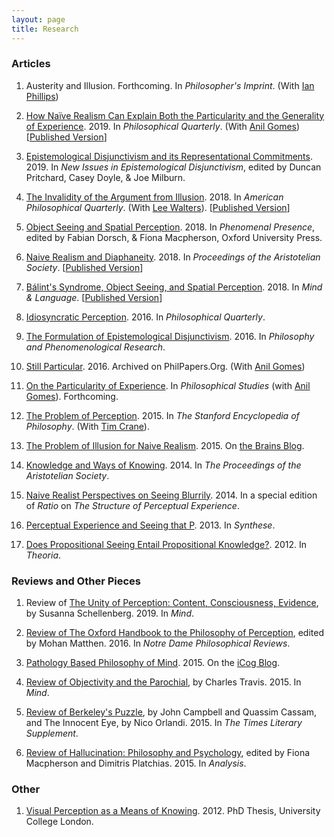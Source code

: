```yaml
---
layout: page
title: Research
---
```


### Articles

1. Austerity and Illusion. Forthcoming. In *Philosopher's Imprint*. (With [Ian Phillips](https://www.ianbphillips.com/))

1. [How Naïve Realism Can Explain Both the Particularity and the Generality of Experience](https://philpapers.org/go.pl?id=FREHNR&u=https%3A%2F%2Fphilpapers.org%2Farchive%2FFREHNR.pdf). 2019. In *Philosophical Quarterly*. (With [Anil Gomes](http://www.anilgomes.com/)) [[Published Version](https://academic.oup.com/pq/article-abstract/69/274/41/5129193?redirectedFrom=fulltext)]

1. [Epistemological Disjunctivism and its Representational Commitments](https://philpapers.org/go.pl?id=FREEDA-2&u=https%3A%2F%2Fphilpapers.org%2Farchive%2FFREEDA-2.pdf). 2019. In *New Issues in Epistemological Disjunctivism*, edited by Duncan Pritchard, Casey Doyle, & Joe Milburn.

1. [The Invalidity of the Argument from Illusion](https://www.dropbox.com/s/lbtkg2pyrzf7sb5/French%2C%20C%20%26%20Walters%2C%20L%20-%20FINAL%20-%20The%20Invalidity%20of%20the%20Argument%20from%20Illusion.pdf?dl=0). 2018. In *American Philosophical Quarterly*. (With [Lee Walters](http://www.leewaltersphilosophy.co.uk/)). [[Published Version](https://apq.press.uillinois.edu/55/4/french.html)]

1. [Object Seeing and Spatial Perception](https://www.dropbox.com/s/zg5ln2jilklgjt3/French%2C%20C%20-%20PROOFS%20-%20Object%20Seeing%20and%20Spatial%20Perception.pdf?dl=0). 2018. In *Phenomenal Presence*, edited by Fabian Dorsch, & Fiona Macpherson, Oxford University Press.

1. [Naive Realism and Diaphaneity](https://philpapers.org/go.pl?id=FREVRA&u=https%3A%2F%2Fphilpapers.org%2Farchive%2FFREVRA.pdf). 2018. In *Proceedings of the Aristotelian Society*. [[Published Version](https://academic.oup.com/aristotelian/advance-article/doi/10.1093/arisoc/aoy006/5035216)]

1. [Bálint's Syndrome, Object Seeing, and Spatial Perception](https://philpapers.org/go.pl?id=FREBSO&u=https%3A%2F%2Fphilpapers.org%2Farchive%2FFREBSO.pdf). 2018. In *Mind & Language*. [[Published Version](https://onlinelibrary.wiley.com/doi/abs/10.1111/mila.12187)]

1. [Idiosyncratic Perception](https://www.dropbox.com/s/g442niz1fsvy1vp/French%2C%20C%20-%202016%20-%20Idiosyncratic%20Perception.pdf?dl=0). 2016. In *Philosophical Quarterly*.

1. [The Formulation of Epistemological Disjunctivism](https://www.dropbox.com/s/bpuc3fbeydlyo7t/French%2C%20C%20-%202016%20-%20The%20Formulation%20of%20Epistemological%20Disjunctivism.pdf?dl=0). 2016. In *Philosophy and Phenomenological Research*.

5. [Still Particular](http://philpapers.org/go.pl?id=GOMSPA&u=http%3A%2F%2Fphilpapers.org%2Farchive%2FGOMSPA.pdf). 2016. Archived on PhilPapers.Org. (With [Anil Gomes](http://www.anilgomes.com/))

6. [On the Particularity of Experience](https://www.dropbox.com/s/o4aiajo3i1ib7np/French%2C%20C%20and%20Gomes%2C%20A%20-%202016%20-%20On%20the%20Particularity%20of%20Experience.pdf?dl=0). In *Philosophical Studies* (with [Anil Gomes](http://www.anilgomes.com/)). Forthcoming.

7. [The Problem of Perception](http://plato.stanford.edu/entries/perception-problem/). 2015. In *The Stanford Encyclopedia of Philosophy*. (With [Tim Crane](http://www.timcrane.com/)).

7. [The Problem of Illusion for Naive Realism](https://www.dropbox.com/s/x383ueo23lprzna/French%2C%20C%20-%202015%20-%20The%20Problem%20of%20Illusion%20for%20Naive%20Realism.pdf?dl=0). 2015. On [the Brains Blog](http://philosophyofbrains.com/2016/01/11/symposium-on-boyd-millars-naive-realism-and-illusion.aspx).

8. [Knowledge and Ways of Knowing](https://www.dropbox.com/s/vvld2ytgwkokuxa/French%2C%20C%20-%202014%20-%20Knowledge%20and%20Ways%20of%20Knowing.pdf?dl=0). 2014. In *The Proceedings of the Aristotelian Society*.

9. [Naive Realist Perspectives on Seeing Blurrily](https://www.dropbox.com/s/h1ttyvweqm12hb1/French%2C%20C%20-%202014%20-%20Naive%20Realist%20Perspectives%20on%20Seeing%20Blurrily.pdf?dl=0). 2014. In a special edition of *Ratio* on *The Structure of Perceptual Experience*.

10. [Perceptual Experience and Seeing that P](https://www.dropbox.com/s/z0q5s5td3ihsa8a/French%2C%20C%20-%202013%20-%20Perceptual%20Experience%20and%20Seeing%20that%20P.pdf?dl=0). 2013. In *Synthese*.

11. [Does Propositional Seeing Entail Propositional Knowledge?](https://www.dropbox.com/s/h5ljduzr6t6taax/French%2C%20C%20-%202012%20-%20Does%20Propositional%20Seeing%20Entail%20Propositional%20Knowledge.pdf?dl=0). 2012. In *Theoria*.

### Reviews and Other Pieces

1. Review of [The Unity of Perception: Content, Consciousness, Evidence](https://academic.oup.com/mind/advance-article-abstract/doi/10.1093/mind/fzz026/5488153), by Susanna Schellenberg. 2019. In *Mind*.

1. [Review of The Oxford Handbook to the Philosophy of Perception](http://ndpr.nd.edu/news/64969-the-oxford-handbook-of-philosophy-of-perception/), edited by Mohan Matthen. 2016. In *Notre Dame Philosophical Reviews*.

1. [Pathology Based Philosophy of Mind](http://icog.group.shef.ac.uk/pathology-based-philosophy-of-mind/). 2015. On the [iCog Blog](http://icog.group.shef.ac.uk/blog/).

1. [Review of Objectivity and the Parochial](https://www.dropbox.com/s/gng7ol7xnthqktz/French%2C%20C%20-%202015%20-%20Review%20of%20Objectivity%20and%20the%20Parochial.pdf?dl=0), by Charles Travis. 2015. In *Mind*.

1. [Review of Berkeley's Puzzle](https://www.dropbox.com/s/frtkb158j9xq94q/French%2C%20C%20-%202015%20-%20Review%20of%20Berkeley%27s%20Puzzle.pdf?dl=0), by John Campbell and Quassim Cassam, and The Innocent Eye, by Nico Orlandi. 2015. In *The Times Literary Supplement*. 

1. [Review of Hallucination: Philosophy and Psychology](https://www.dropbox.com/s/fy2we0mwec52x62/French%2C%20C%20-%202015%20-%20Review%20of%20Hallucination.pdf?dl=0), edited by Fiona Macpherson and Dimitris Platchias. 2015. In *Analysis*.

### Other

1. [Visual Perception as a Means of Knowing](https://www.dropbox.com/s/ccxtbeaizwtollv/French%2C%20C%20-%202012%20-%20Visual%20Perception%20as%20a%20Means%20of%20Knowing%20%28PhD%29.pdf?dl=0). 2012. PhD Thesis, University College London.